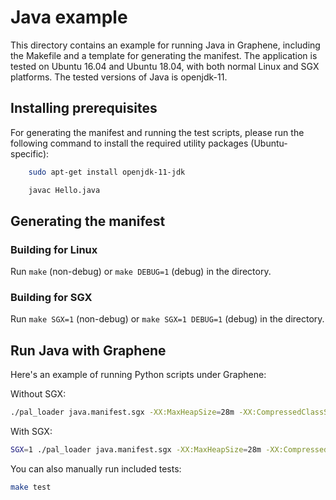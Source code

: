 # Java example

This directory contains an example for running Java in Graphene, including
the Makefile and a template for generating the manifest. The application is
tested on Ubuntu 16.04 and Ubuntu 18.04, with both normal Linux and SGX
platforms. The tested versions of Java is openjdk-11.

## Installing prerequisites

For generating the manifest and running the test scripts, please run the following
command to install the required utility packages (Ubuntu-specific):

```bash
    sudo apt-get install openjdk-11-jdk
```

```bash
    javac Hello.java
```

## Generating the manifest

### Building for Linux

Run `make` (non-debug) or `make DEBUG=1` (debug) in the directory.

### Building for SGX

Run `make SGX=1` (non-debug) or `make SGX=1 DEBUG=1` (debug) in the directory.

## Run Java with Graphene

Here's an example of running Python scripts under Graphene:

Without SGX:

```bash
./pal_loader java.manifest.sgx -XX:MaxHeapSize=28m -XX:CompressedClassSpaceSize=22m Hello
```

With SGX:

```bash
SGX=1 ./pal_loader java.manifest.sgx -XX:MaxHeapSize=28m -XX:CompressedClassSpaceSize=22m Hello
```

You can also manually run included tests:

```bash
make test
```

